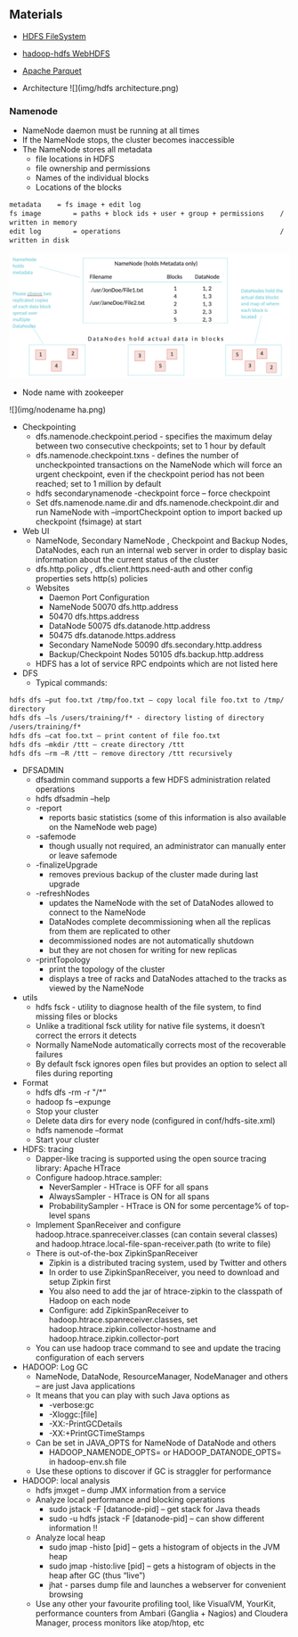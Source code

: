 ## Materials

 - [HDFS FileSystem](https://hadoop.apache.org/docs/r2.8.2/api/org/apache/hadoop/fs/FileSystem.html)
 - [hadoop-hdfs WebHDFS](https://hadoop.apache.org/docs/r2.7.3/hadoop-project-dist/hadoop-hdfs/WebHDFS.html)
 - [Apache Parquet](https://parquet.apache.org/documentation/latest/)

 - Architecture
   ![](img/hdfs architecture.png)
   
### Namenode
 - NameNode daemon must be running at all times
 - If the NameNode stops, the cluster becomes inaccessible
 - The NameNode stores all metadata
    - file locations in HDFS
    - file ownership and permissions
    - Names of the individual blocks
    - Locations of the blocks
```
metadata	= fs image + edit log
fs image 		= paths + block ids + user + group + permissions	/ written in memory
edit log		= operations										/ written in disk
```

 ![](img/namenode.png)
 - Node name with zookeeper

 ![](img/nodename ha.png)
 - Checkpointing
   - dfs.namenode.checkpoint.period - specifies the maximum delay between two consecutive checkpoints; set to 1 hour by default
   - dfs.namenode.checkpoint.txns - defines the number of uncheckpointed transactions on the NameNode which will force an urgent checkpoint, even if the checkpoint period has not been reached; set to 1 million by default
   - hdfs secondarynamenode -checkpoint force – force checkpoint
   - Set dfs.namenode.name.dir and dfs.namenode.checkpoint.dir and run NameNode with –importCheckpoint option to import backed up checkpoint (fsimage) at start
 - Web UI
   - NameNode, Secondary NameNode , Checkpoint and Backup Nodes, DataNodes, each run an internal web server in order to display basic information about the current status of the cluster
   - dfs.http.policy , dfs.client.https.need-auth and other config properties sets http(s) policies
   - Websites
     - Daemon						Port			Configuration
     - NameNode					50070		dfs.http.address
     - 50470		dfs.https.address
     - DataNode					50075		dfs.datanode.http.address
     - 50475		dfs.datanode.https.address
     - Secondary NameNode		50090		dfs.secondary.http.address
     - Backup/Checkpoint Nodes	50105		dfs.backup.http.address
   - HDFS has a lot of service RPC endpoints which are not listed here
 - DFS
   - Typical commands:
```
hdfs dfs –put foo.txt /tmp/foo.txt – copy local file foo.txt to /tmp/ directory
hdfs dfs –ls /users/training/f* - directory listing of directory /users/training/f*
hdfs dfs –cat foo.txt – print content of file foo.txt
hdfs dfs –mkdir /ttt – create directory /ttt
hdfs dfs –rm –R /ttt – remove directory /ttt recursively
```
 - DFSADMIN
   - dfsadmin command supports a few HDFS administration related operations
   - hdfs dfsadmin –help
   - -report
      - reports basic statistics (some of this information is also available on the NameNode web page)
   - -safemode
      - though usually not required, an administrator can manually enter or leave safemode
   - -finalizeUpgrade
      - removes previous backup of the cluster made during last upgrade
   - -refreshNodes
      - updates the NameNode with the set of DataNodes allowed to connect to the NameNode
      - DataNodes complete decommissioning when all the replicas from them are replicated to other
      - decommissioned nodes are not automatically shutdown
      - but they are not chosen for writing for new replicas
   - -printTopology
      - print the topology of the cluster
      - displays a tree of racks and DataNodes attached to the tracks as viewed by the NameNode
 - utils
   - hdfs fsck - utility to diagnose health of the file system, to find missing files or blocks
   - Unlike a traditional fsck utility for native file systems, it doesn’t correct the errors it detects
   - Normally NameNode automatically corrects most of the recoverable failures
   - By default fsck ignores open files but provides an option to select all files during reporting
 - Format
   - hdfs dfs -rm -r "/*“
   - hadoop fs –expunge
   - Stop your cluster
   - Delete data dirs for every node (configured in conf/hdfs-site.xml)
   - hdfs namenode –format
   - Start your cluster
 - HDFS: tracing
    - Dapper-like tracing is supported using the open source tracing library: Apache HTrace
    - Configure hadoop.htrace.sampler:
      - NeverSampler - HTrace is OFF for all spans
      - AlwaysSampler - HTrace is ON for all spans
      - ProbabilitySampler - HTrace is ON for some percentage% of top-level spans
    - Implement SpanReceiver and configure hadoop.htrace.spanreceiver.classes (can contain several classes) and hadoop.htrace.local-file-span-receiver.path (to write to file)
    - There is out-of-the-box ZipkinSpanReceiver
      - Zipkin is a distributed tracing system, used by Twitter and others
      - In order to use ZipkinSpanReceiver, you need to download and setup Zipkin first
      - You also need to add the jar of htrace-zipkin to the classpath of Hadoop on each node
      - Configure: add ZipkinSpanReceiver to hadoop.htrace.spanreceiver.classes, set hadoop.htrace.zipkin.collector-hostname and hadoop.htrace.zipkin.collector-port
    - You can use hadoop trace command to see and update the tracing configuration of each servers
 - HADOOP: Log GC
   - NameNode, DataNode, ResourceManager, NodeManager and others – are just Java applications
   - It means that you can play with such Java options as
      - -verbose:gc
      - -Xloggc:[file]
      - -XX:-PrintGCDetails
      - -XX:+PrintGCTimeStamps
   - Can be set in JAVA_OPTS for NameNode of DataNode and others
      - HADOOP_NAMENODE_OPTS= or HADOOP_DATANODE_OPTS= in hadoop-env.sh file
   - Use these options to discover if GC is straggler for performance
 - HADOOP: local analysis
   - hdfs jmxget – dump JMX information from a service
   - Analyze local performance and blocking operations
      - sudo jstack -F [datanode-pid] – get stack for Java theads
      - sudo -u hdfs jstack -F [datanode-pid] – can show different information !!
   - Analyze local heap
      - sudo jmap -histo [pid] – gets a histogram of objects in the JVM heap
      - sudo jmap -histo:live [pid] – gets a histogram of objects in the heap after GC (thus “live”)
      - jhat - parses dump file and launches a webserver for convenient browsing
   - Use any other your favourite profiling tool, like VisualVM, YourKit, performance counters from Ambari (Ganglia + Nagios) and Cloudera Manager, process monitors like atop/htop, etc



